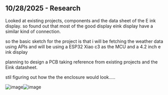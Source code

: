 <!--
  ===================    !!READ THIS NOTICE!!   ====================
  DO NOT edit this file manually. Your changes WILL BE OVERWRITTEN!
  This journal is auto generated and updated by Hack Club Blueprint.
  To edit this file, please edit your journal entries on Blueprint.
  ==================================================================
-->

## 10/28/2025 - Research  

Looked at existing projects, components and the data sheet of the E ink display.
so found out that most of the good display eink display have a similar kind of connection.

so the basic sketch for the project is that i will be fetching the weather data using APIs and will be using a ESP32 Xiao c3 as the MCU and a 4.2 inch e ink display 

planning to design a PCB taking reference from existing projects and the Eink datasheet.

stil figuring out how the the enclosure would look.....

![image](https://blueprint.hackclub.com/user-attachments/blobs/proxy/eyJfcmFpbHMiOnsiZGF0YSI6NjIxOSwicHVyIjoiYmxvYl9pZCJ9fQ==--3b085ab23d67c45a159d8560433dd462946f424a/image.png)![image](/user-attachments/blobs/proxy/eyJfcmFpbHMiOnsiZGF0YSI6NjIyMCwicHVyIjoiYmxvYl9pZCJ9fQ==--d2574dbbf02568604970ecf17ce8aa219fc691ee/image.png)

  

